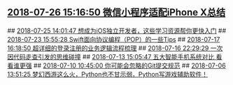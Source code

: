 ## <a href="http://mobile.51cto.com/hot-579785.htm" target="_blank">2018-07-26 15:16:50 微信小程序适配iPhone X总结</a>
<div style="display: none;">本文主要介绍我们的知识小集小程序在适配 iPhone X 屏幕时遇到的一些问题以及总结，希望对你的小程序开发能有所帮助。...
</div>
## <a href="http://mobile.51cto.com/hot-579683.htm" target="_blank">2018-07-25 14:01:47 想成为iOS独立开发者，这些学习资源帮你更快入门</a>
<div style="display: none;">智能设备飞快发展的这十来年，你可能听到越来越多的人成了独立开发者。名不见经传的一个人，怎么忽然就成为独立开发者了呢?其实用对学习资源，你也可以自学成才，将梦想照进现实。...
</div>
## <a href="http://mobile.51cto.com/hot-579530.htm" target="_blank">2018-07-23 15:55:28 Swift面向协议编程（POP）的一些Tips</a>
<div style="display: none;">协议最常见的用法莫过于进行代理传值，这就是委托模式。常用的应用场景有：controller中自定义了一个view，view中又添加了一个自定义view。在自定义的view中如果有些函数或者属性需要到controller中去调用，委托模式的做法就是规定一个协议，让controller去遵守一个协议...
</div>
## <a href="http://mobile.51cto.com/hot-579080.htm" target="_blank">2018-07-17 16:18:50 超详细的登录注册的业务逻辑流程梳理</a>
<div style="display: none;">这是早前实习期间做的一个登录注册流程的优化，主要是关于登录注册的业务流程图(Transaction Flow Diagram)梳理，包括短信验证码登录、账号密码登录、第三方登录、忘记密码、图形验证码等以及注意的一些情况。...
</div>
## <a href="http://developer.51cto.com/art/201807/579003.htm" target="_blank">2018-07-16 22:29:29 一次因代码走查引发的思维碰撞</a>
<div style="display: none;">由于项目和部门质量部都会关注每个团队的代码走查执行落地情况，因此，虽然每天都花费了精力投入代码走查，但是外部观感和结果统计来看却是一堆问题没有及时关闭，问题没有闭环。这到底是哪个环节出了问题?谜题该怎么破?...
</div>
## <a href="http://mobile.51cto.com/hot-578790.htm" target="_blank">2018-07-13 15:05:47 五大智能手机系统对比 看看谁更强</a>
<div style="display: none;">智能手机(Smart Phone)是一种运算能力及功能比传统功能手机更强的手机。使用最多的操作系统有：Symbian、Windows Phone 7、iOS、Android和 BlackBerry OS。那么手机系统哪个好?下面，小编为大家整理了智能手机系统对比，欢迎大家参考阅读。...
</div>
## <a href="http://developer.51cto.com/art/201807/578369.htm" target="_blank">2018-07-10 10:45:00 你可能会忽略的Git提交规范</a>
<div style="display: none;">一直是 ESLint 的忠实用户，深知规范的重要性。然而，在新项目交接中，我被 Git Commit 规范逼疯了。才意识到自己的疏忽，于是便有了一探究竟的想法。...
</div>
## <a href="http://developer.51cto.com/art/201807/578079.htm" target="_blank">2018-07-06 13:51:25 梦幻西游这么火，Python也不甘示弱，Python写游戏辅助软件！</a>
<div style="display: none;">目前Python编程是个大风口，而梦幻这款游戏经久不衰，一说到写辅助软件大多想到易语言，我记得LOL盒子以前就是易语言开发的，然后有BUG，数组报错等等。而高手想的却是C++，其实任何语言都可以开发辅助的，但是难易程度绝对是不一样的，今天就用Python写辅助软件瞧瞧。...
</div>

